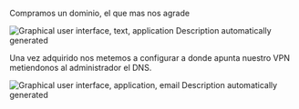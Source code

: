 Compramos un dominio, el que mas nos agrade

![Graphical user interface, text, application Description automatically
generated](./media/media/image1.png)

Una vez adquirido nos metemos a configurar a donde apunta nuestro VPN
metiendonos al administrador el DNS.

![Graphical user interface, application, email Description automatically
generated](./media/media/image2.png)
